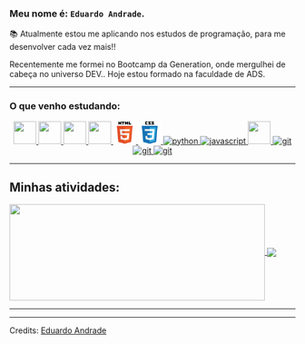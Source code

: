### Meu nome é: `Eduardo Andrade`.

📚 Atualmente estou me aplicando nos estudos de programação, para me desenvolver cada vez mais!!

Recentemente me formei no Bootcamp da Generation, onde mergulhei de cabeça no universo DEV..
Hoje estou formado na faculdade de ADS.
<hr>

### O que venho estudando:


<p align="center"> 
   <a href="https://docs.microsoft.com/pt-br/cpp/cpp/?view=msvc-170" target="_blank"> 
     <img src="https://cdn.jsdelivr.net/gh/devicons/devicon/icons/cplusplus/cplusplus-original.svg" width="40" height="40"/> 
   </a>
   <a href="https://www.java.com/pt-BR/" target="_blank"> 
     <img src="https://cdn.jsdelivr.net/gh/devicons/devicon/icons/java/java-original-wordmark.svg" width="40" height="40"/> 
   </a>
  <a href="https://start.spring.io/" target="_blank"> 
     <img src="https://cdn.jsdelivr.net/gh/devicons/devicon/icons/spring/spring-original-wordmark.svg" width="40" height="40"/> 
   </a>
  <a href="https://www.mysql.com/" target="_blank"> 
     <img src="https://cdn.jsdelivr.net/gh/devicons/devicon/icons/mysql/mysql-original-wordmark.svg" width="40" height="40"/> 
   </a>
  <a href="https://www.w3.org/html/" target="_blank"> 
    <img src="https://raw.githubusercontent.com/devicons/devicon/master/icons/html5/html5-original-wordmark.svg" alt="html5" width="40" height="40"/> 
  </a>
  <a href="https://www.w3schools.com/css/" target="_blank"> 
    <img src="https://raw.githubusercontent.com/devicons/devicon/master/icons/css3/css3-original-wordmark.svg" alt="css3" width="40" height="40"/> 
  </a> 
  <a href="https://getbootstrap.com.br/" target="_blank"> 
    <img src="https://cdn.jsdelivr.net/gh/devicons/devicon/icons/bootstrap/bootstrap-original.svg" alt="python" width="40" height="40"/> 
  </a>  
  <a href="https://nodejs.org/en/" target="_blank"> 
    <img src="https://cdn.jsdelivr.net/gh/devicons/devicon/icons/nodejs/nodejs-original.svg" alt="javascript" width="40" height="40"/> 
  </a> 
  <a href="https://angular.io/start" target="_blank"> 
    <img src="https://cdn.jsdelivr.net/gh/devicons/devicon/icons/angularjs/angularjs-original.svg" width="40" height="40"/> 
  </a> 
  <a href="https://www.typescriptlang.org/" target="_blank"> 
    <img src="https://cdn.jsdelivr.net/gh/devicons/devicon/icons/typescript/typescript-original.svg" alt="git" width="40" height="40"/> 
  </a>
  <a href="https://git-scm.com/" target="_blank"> 
    <img src="https://www.vectorlogo.zone/logos/git-scm/git-scm-icon.svg" alt="git" width="40" height="40"/> 
  </a>
   <a href="https://github.com/" target="_blank"> 
    <img src="https://cdn.jsdelivr.net/gh/devicons/devicon/icons/github/github-original-wordmark.svg" alt="git" width="40" height="40"/> 
  </a>
</p>
<hr>


## Minhas atividades:

<a href="https://github.com/eduardoandr/github-readme-stats">
  <img width=450 height=170 align="center" src="https://github-readme-stats.vercel.app/api?username=eduardoandr&theme=midnight-purple&show_icons=true&bg_color=0D1117&hide_border=true" />
</a>
<a href="https://github.com/eduardoandr/github-readme-stats">
  <img align="center" src="https://github-readme-stats.vercel.app/api/top-langs/?username=eduardoandr&theme=midnight-purple&layout=compact&bg_color=0D1117&hide_border=true" />
</a>
<hr>

------
Credits: [Eduardo Andrade](https://github.com/eduardoandr)


